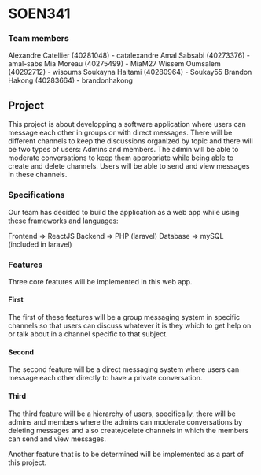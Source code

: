 # SOEN341

### Team members
Alexandre Catellier (40281048) - catalexandre
Amal Sabsabi (40273376) - amal-sabs
Mia Moreau (40275499) - MiaM27
Wissem Oumsalem (40292712) - wisoums
Soukayna Haitami (40280964) - Soukay55
Brandon Hakong (40283664) - brandonhakong

## Project
This project is about developping a software application where users can message each other in groups or with direct messages. There will be different channels to keep the discussions organized by topic and there will be two types of users: Admins and members.
The admin will be able to moderate conversations to keep them appropriate while being able to create and delete channels. Users will be able to send and view messages in these channels.

### Specifications
Our team has decided to build the application as a web app while using these frameworks and languages:

Frontend => ReactJS
Backend => PHP (laravel)
Database => mySQL (included in laravel)

### Features
Three core features will be implemented in this web app.

#### First
The first of these features will be a group messaging system in specific channels so that users can discuss whatever it is they which to get help on or talk about in a channel specific to that subject.

#### Second
The second feature will be a direct messaging system where users can message each other directly to have a private conversation.

#### Third
The third feature will be a hierarchy of users, specifically, there will be admins and members where the admins can moderate conversations by deleting messages and also create/delete channels in which the members can send and view messages.

Another feature that is to be determined will be implemented as a part of this project.